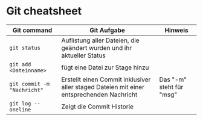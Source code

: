 # Git cheatsheet

| Git command                 | Git Aufgabe                                                                              | Hinweis                  |
| --------------------------- | ---------------------------------------------------------------------------------------- | ------------------------ |
| `git status`                | Auflistung aller Dateien, die geändert wurden und ihr aktueller Status                   |
| `git add <Dateinname>`      | fügt eine Datei zur Stage hinzu                                                          |
| `git commit -m "Nachricht"` | Erstellt einen Commit inklusiver aller staged Dateien mit einer entsprechenden Nachricht | Das "-m" steht für "msg" |
| `git log --oneline`         | Zeigt die Commit Historie                                                                |

